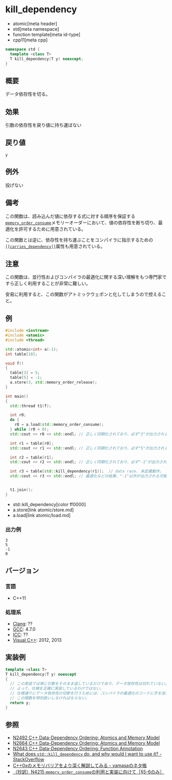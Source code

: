 # kill_dependency
* atomic[meta header]
* std[meta namespace]
* function template[meta id-type]
* cpp11[meta cpp]

```cpp
namespace std {
  template <class T>
  T kill_dependency(T y) noexcept;
}
```

## 概要
データ依存性を切る。


## 効果
引数の依存性を戻り値に持ち運ばない


## 戻り値
`y`


## 例外
投げない


## 備考
この関数は、読み込んだ値に依存する式に対する順序を保証する[`memory_order_consume`](memory_order.md)メモリーオーダーにおいて、値の依存性を断ち切り、最適化を許可するために用意されている。

この関数とは逆に、依存性を持ち運ぶことをコンパイラに指示するための[`[[carries_dependency]]`](/lang/cpp11/attributes.md#carries_dependency)属性も用意されている。

## 注意
この関数は、並行性およびコンパイラの最適化に関する深い理解をもつ専門家ですら正しく利用することが非常に難しい。

安易に利用すると、この関数がアトミックウェポンと化してしまうので控えること。


## 例
```cpp example
#include <iostream>
#include <atomic>
#include <thread>

std::atomic<int> a(-1);
int table[10];

void f()
{
  table[3] = 5;
  table[5] = -1;
  a.store(3, std::memory_order_release);
}

int main()
{
  std::thread t1(f);

  int r0;
  do {
    r0 = a.load(std::memory_order_consume);
  } while (r0 < 0);
  std::cout << r0 << std::endl; // 正しく同期化されており、必ず"3"が出力される。

  int r1 = table[r0];
  std::cout << r1 << std::endl; // 正しく同期化されており、必ず"5"が出力される。

  int r2 = table[r1];
  std::cout << r2 << std::endl; // 正しく同期化されており、必ず"-1"が出力される。

  int r3 = table[std::kill_dependency(r1)];  // data race. 未定義動作。
  std::cout << r3 << std::endl; // 最適化などの結果、"-1"以外が出力される可能性がある。


  t1.join();
}
```
* std::kill_dependency[color ff0000]
* a.store[link atomic/store.md]
* a.load[link atomic/load.md]


### 出力例
```
3
5
-1
0
```


## バージョン
### 言語
- C++11

### 処理系
- [Clang](/implementation.md#clang): ??
- [GCC](/implementation.md#gcc): 4.7.0
- [ICC](/implementation.md#icc): ??
- [Visual C++](/implementation.md#visual_cpp): 2012, 2013


## 実装例
```cpp
template <class T>
T kill_dependency(T y) noexcept
{
  // この実装では単に引数をそのまま返しているだけであり、データ依存性は切れていない。
  // よって、仕様を正確に実装しているわけではない。
  // 仕様通りにデータ依存性の切断を行うためには、コンパイラの最適化のコードに手を加えて
  // この関数を特別扱いしなければならない。
  return y;
}
```

## 参照
- [N2492 C++ Data-Dependency Ordering: Atomics and Memory Model](http://www.open-std.org/jtc1/sc22/wg21/docs/papers/2008/n2492.html)
- [N2664 C++ Data-Dependency Ordering: Atomics and Memory Model](http://www.open-std.org/jtc1/sc22/wg21/docs/papers/2008/n2664.htm)
- [N2643 C++ Data-Dependency Ordering: Function Annotation](http://www.open-std.org/jtc1/sc22/wg21/docs/papers/2008/n2643.html)
- [What does `std::kill_dependency` do, and why would I want to use it? - StackOverflow](http://stackoverflow.com/q/7150395/463412)
- [C++0xのメモリバリアをより深く解説してみる - yamasaのネタ帳](http://d.hatena.ne.jp/bsdhouse/20090929/1254237835)
- [（抄訳）N4215 `memory_order_consume`の利用と実装に向けて［§5-6のみ］](http://d.hatena.ne.jp/yohhoy/20141115/p1)

